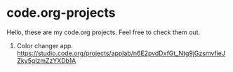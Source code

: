# code.org-projects
Hello, these are my code.org projects. Feel free to check them out.

1) Color changer app.    https://studio.code.org/projects/applab/n6E2pvdDxfGt_Ntg9jGzsmvfieJZky5gIzmZzYXDb1A


